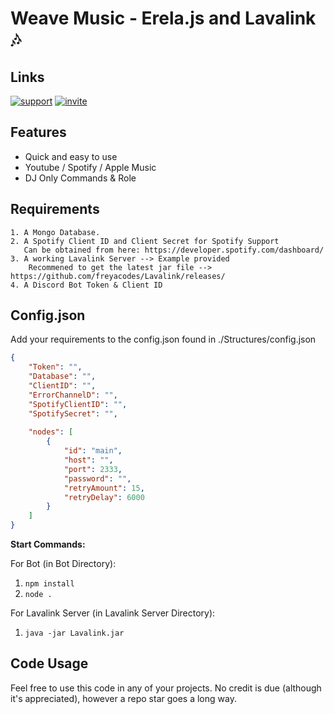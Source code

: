 
# Weave Music - Erela.js and Lavalink 🎶

## Links
[![support](https://img.shields.io/badge/SUPPORT-%237289DA.svg?style=for-the-badge&logo=discord&logoColor=white)](https://discord.gg/ggSCzK7W)
[![invite](https://img.shields.io/badge/INVITE-WEAVE-%237289DA.svg?style=for-the-badge&logo=discord&logoColor=white)](https://discord.com/api/oauth2/authorize?client_id=985972679263805492&permissions=414501432577&scope=bot%20applications.commands)

## Features
  * Quick and easy to use
  * Youtube / Spotify / Apple Music 
  * DJ Only Commands & Role

## Requirements

    1. A Mongo Database.
    2. A Spotify Client ID and Client Secret for Spotify Support
       Can be obtained from here: https://developer.spotify.com/dashboard/
    3. A working Lavalink Server --> Example provided
        Recommened to get the latest jar file --> https://github.com/freyacodes/Lavalink/releases/
    4. A Discord Bot Token & Client ID
    
## Config.json

Add your requirements to the config.json found in ./Structures/config.json
```json
{
    "Token": "",
    "Database": "",
    "ClientID": "",
    "ErrorChannelD": "",
    "SpotifyClientID": "",
    "SpotifySecret": "",
    
    "nodes": [
        {
            "id": "main",
            "host": "",
            "port": 2333,
            "password": "",
            "retryAmount": 15, 
            "retryDelay": 6000
        }
    ]
}
```

**Start Commands:**

For Bot (in Bot Directory):
1. `npm install`
2. `node .`


For Lavalink Server (in Lavalink Server Directory):
1. `java -jar Lavalink.jar`

## Code Usage

Feel free to use this code in any of your projects. No credit is due (although it's appreciated), however a repo star goes a long way.
